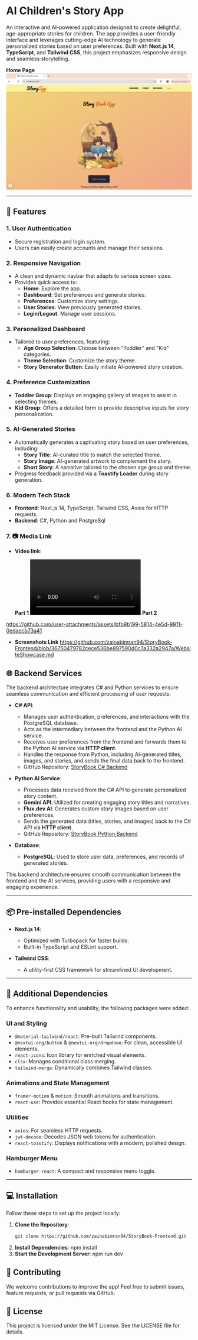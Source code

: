 # AI Children's Story App  

An interactive and AI-powered application designed to create delightful, age-appropriate stories for children. The app provides a user-friendly interface and leverages cutting-edge AI technology to generate personalized stories based on user preferences. Built with **Next.js 14**, **TypeScript**, and **Tailwind CSS**, this project emphasizes responsive design and seamless storytelling.  

**Home Page**
![HomePage](1.png)


---  

## 🚀 Features  

### 1. **User Authentication**  
- Secure registration and login system.  
- Users can easily create accounts and manage their sessions.  

### 2. **Responsive Navigation**  
- A clean and dynamic navbar that adapts to various screen sizes.  
- Provides quick access to:  
  - **Home**: Explore the app.  
  - **Dashboard**: Set preferences and generate stories.  
  - **Preferences**: Customize story settings.  
  - **User Stories**: View previously generated stories.  
  - **Login/Logout**: Manage user sessions.  

### 3. **Personalized Dashboard**  
- Tailored to user preferences, featuring:  
  - **Age Group Selection**: Choose between "Toddler" and "Kid" categories.  
  - **Theme Selection**: Customize the story theme.  
  - **Story Generator Button**: Easily initiate AI-powered story creation.  

### 4. **Preference Customization**  
- **Toddler Group**: Displays an engaging gallery of images to assist in selecting themes.  
- **Kid Group**: Offers a detailed form to provide descriptive inputs for story personalization.  

### 5. **AI-Generated Stories**  
- Automatically generates a captivating story based on user preferences, including:  
  - **Story Title**: AI-curated title to match the selected theme.  
  - **Story Image**: AI-generated artwork to complement the story.  
  - **Short Story**: A narrative tailored to the chosen age group and theme.  
- Progress feedback provided via a **Toastify Loader** during story generation.  

### 6. **Modern Tech Stack**  
- **Frontend**: Next.js 14, TypeScript, Tailwind CSS, Axios for HTTP requests.
- **Backend**: C#, Python and PostgreSql

### 7. **📷 Media Link**
- **Video link**:
  
  **Part 1** ![Part 1](Part1.mp4)
  **Part 2** 

https://github.com/user-attachments/assets/bfb9b199-5814-4e5d-9911-0edaecb73a41
  
- **Screenshots Link**
  https://github.com/zainabimran94/StoryBook-Frontend/blob/36750479782cece536be897590d0c7a332a2947a/WebsiteShowcase.md
  
## 🌐 Backend Services  
The backend architecture integrates C# and Python services to ensure seamless communication and efficient processing of user requests:  
- **C# API**:  
  - Manages user authentication, preferences, and interactions with the PostgreSQL database.  
  - Acts as the intermediary between the frontend and the Python AI service.  
  - Receives user preferences from the frontend and forwards them to the Python AI service via **HTTP client**.  
  - Handles the response from Python, including AI-generated titles, images, and stories, and sends the final data back to the frontend.  
  - GitHub Repository: [StoryBook C# Backend](https://github.com/zainabimran94/StoryBook-c-.git)  

- **Python AI Service**:  
  - Processes data received from the C# API to generate personalized story content.  
  - **Gemini API**: Utilized for creating engaging story titles and narratives.  
  - **Flux.dev AI**: Generates custom story images based on user preferences.  
  - Sends the generated data (titles, stories, and images) back to the C# API via **HTTP client**.  
  - GitHub Repository: [StoryBook Python Backend](https://github.com/zainabimran94/StoryBook-Python.git)  

- **Database**:  
  - **PostgreSQL**: Used to store user data, preferences, and records of generated stories.  

This backend architecture ensures smooth communication between the frontend and the AI services, providing users with a responsive and engaging experience.  


---  

## 📦 Pre-installed Dependencies  

- **Next.js 14**:  
  - Optimized with Turbopack for faster builds.  
  - Built-in TypeScript and ESLint support.  

- **Tailwind CSS**:  
  - A utility-first CSS framework for streamlined UI development.  

---  

## 📂 Additional Dependencies  

To enhance functionality and usability, the following packages were added:  

### **UI and Styling**  
- `@material-tailwind/react`: Pre-built Tailwind components.  
- `@nextui-org/button` & `@nextui-org/dropdown`: For clean, accessible UI elements.  
- `react-icons`: Icon library for enriched visual elements.  
- `clsx`: Manages conditional class merging.  
- `tailwind-merge`: Dynamically combines Tailwind classes.  

### **Animations and State Management**  
- `framer-motion` & `motion`: Smooth animations and transitions.  
- `react-use`: Provides essential React hooks for state management.  

### **Utilities**  
- `axios`: For seamless HTTP requests.  
- `jwt-decode`: Decodes JSON web tokens for authentication.  
- `react-toastify`: Displays notifications with a modern, polished design.  

### **Hamburger Menu**  
- `hamburger-react`: A compact and responsive menu toggle.  

---  

## 💻 Installation  

Follow these steps to set up the project locally:  

1. **Clone the Repository**:  
   ```bash  
   git clone https://github.com/zainabimran94/StoryBook-Frontend.git
2. **Install Dependencies**:
   npm install
3. **Start the Development Server**:
   npm run dev
   
## 📝 Contributing
We welcome contributions to improve the app! Feel free to submit issues, feature requests, or pull requests via GitHub.

## 📄 License
This project is licensed under the MIT License. See the LICENSE file for details.
